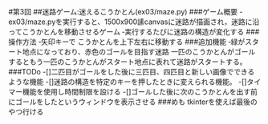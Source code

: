 #第3回
##迷路ゲーム:迷えるこうかとん(ex03/maze.py)
###ゲーム概要
-ex03/maze.pyを実行すると、1500x900䛾canvasに迷路が描画され，迷路に沿ってこうかとんを移動させるゲーム
‐実行するたびに迷路の構造が変化する
###操作方法
‐矢印キーで
こうかとんを上下左右に移動する
###追加機能
‐緑がスタート地点になっており、赤色のゴールを目指す迷路
一匹のこうかとんがゴールするともう一匹のこうかとんがスタート地点に表れて迷路がスタートする。
###TODo
-[]二匹目がゴールをした後に三匹目、四匹目と新しい画像でできるような機能
-[]迷路の構造を特定のキーを押したときに変えられる機能。
-[]タイマー機能を使用し時間制限を設ける
-[]ゴールした後に次のこうかとんを出す前にゴールをしたというウィンドウを表示させる
###めも
tkinterを使えば最後のやつ行ける
